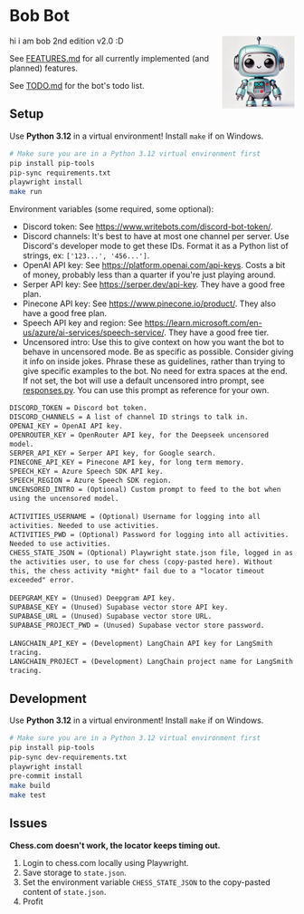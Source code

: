 # Bob Bot

<!-- index.rst content start -->

<img src="https://github.com/Giantpizzahead/bob-bot/blob/main/res/bob.jpg" alt="A cute robot named Bob" align="right" width="128">

hi i am bob 2nd edition v2.0 :D

See [FEATURES.md](https://github.com/Giantpizzahead/bob-bot/blob/main/FEATURES.md) for all currently implemented (and planned) features.

See [TODO.md](https://github.com/Giantpizzahead/bob-bot/blob/main/TODO.md) for the bot's todo list.

## Setup

Use **Python 3.12** in a virtual environment! Install `make` if on Windows.

```sh
# Make sure you are in a Python 3.12 virtual environment first
pip install pip-tools
pip-sync requirements.txt
playwright install
make run
```

Environment variables (some required, some optional):

- Discord token: See https://www.writebots.com/discord-bot-token/.
- Discord channels: It's best to have at most one channel per server. Use Discord's developer mode to get these IDs. Format it as a Python list of strings, ex: `['123...', '456...']`.
- OpenAI API key: See https://platform.openai.com/api-keys. Costs a bit of money, probably less than a quarter if you're just playing around.
- Serper API key: See https://serper.dev/api-key. They have a good free plan.
- Pinecone API key: See https://www.pinecone.io/product/. They also have a good free plan.
- Speech API key and region: See https://learn.microsoft.com/en-us/azure/ai-services/speech-service/. They have a good free tier.
- Uncensored intro: Use this to give context on how you want the bot to behave in uncensored mode. Be as specific as possible. Consider giving it info on inside jokes. Phrase these as guidelines, rather than trying to give specific examples to the bot. No need for extra spaces at the end. If not set, the bot will use a default uncensored intro prompt, see [responses.py](https://github.com/Giantpizzahead/bob-bot/blob/main/src/bobbot/agents/responses.py). You can use this prompt as reference for your own.

```text
DISCORD_TOKEN = Discord bot token.
DISCORD_CHANNELS = A list of channel ID strings to talk in.
OPENAI_KEY = OpenAI API key.
OPENROUTER_KEY = OpenRouter API key, for the Deepseek uncensored model.
SERPER_API_KEY = Serper API key, for Google search.
PINECONE_API_KEY = Pinecone API key, for long term memory.
SPEECH_KEY = Azure Speech SDK API key.
SPEECH_REGION = Azure Speech SDK region.
UNCENSORED_INTRO = (Optional) Custom prompt to feed to the bot when using the uncensored model.

ACTIVITIES_USERNAME = (Optional) Username for logging into all activities. Needed to use activities.
ACTIVITIES_PWD = (Optional) Password for logging into all activities. Needed to use activities.
CHESS_STATE_JSON = (Optional) Playwright state.json file, logged in as the activities user, to use for chess (copy-pasted here). Without this, the chess activity *might* fail due to a "locator timeout exceeded" error.

DEEPGRAM_KEY = (Unused) Deepgram API key.
SUPABASE_KEY = (Unused) Supabase vector store API key.
SUPABASE_URL = (Unused) Supabase vector store URL.
SUPABASE_PROJECT_PWD = (Unused) Supabase vector store password.

LANGCHAIN_API_KEY = (Development) LangChain API key for LangSmith tracing.
LANGCHAIN_PROJECT = (Development) LangChain project name for LangSmith tracing.
```

## Development

Use **Python 3.12** in a virtual environment! Install `make` if on Windows.

```sh
# Make sure you are in a Python 3.12 virtual environment first
pip install pip-tools
pip-sync dev-requirements.txt
playwright install
pre-commit install
make build
make test
```

## Issues

**Chess.com doesn't work, the locator keeps timing out.**

1. Login to chess.com locally using Playwright.
2. Save storage to `state.json`.
3. Set the environment variable `CHESS_STATE_JSON` to the copy-pasted content of `state.json`.
4. Profit
